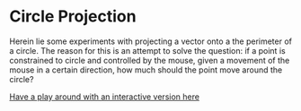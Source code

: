 # Circle Projection

Herein lie some experiments with projecting a vector onto a the perimeter of a circle. The reason for this is an attempt to solve the question: if a point is constrained to circle and controlled by the mouse, given a movement of the mouse in a certain direction, how much should the point move around the circle?

[Have a play around with an interactive version here](https://slothtopus.github.io/circle-projection/)
